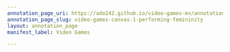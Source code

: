 ```yaml
---
annotation_page_uri: https://ado242.github.io/video-games-mv/annotations/video-games-canvas-1-performing-femininity.json
annotation_page_slug: video-games-canvas-1-performing-femininity
layout: annotation_page
manifest_label: Video Games

---
```

